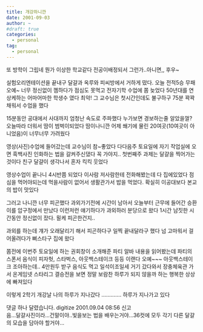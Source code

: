 ```yaml
---
title: 개강하니깐
date: 2001-09-03
author: ~
#draft: true
categories:
  - personal
tag:
  - personal
---
```




또 방학이 그립네
뭔가 이상한 학교같다
전공이배정되서 그런가..아니면,,
후우~

실험오리엔테이션을 끝내구 달걀과 옥루와 피씨방에서
거하게 떴다.
오늘 전적5승 무패 오예~
너무 정신없이 껨하다가 점심도 못먹고 전자기학 수업에 쫌 늦었다
50년대를 연상케하는 어마어마한 학생수 였다 최악!
그 교수님은 첫시간인데도 불구하구 75분 꽉꽉채워서 수업을 했다

15분동안 공대에서 사대까지 엄청난 속도로 주파했다
누가보면 경보하는줄 알았을껄?
오늘따라 더워서 땀이 범벅이되었다
땀이나니깐 어제 쐐기에 물린 20여곳(10여곳이 아니었음)이
너무너무 가려웠다

영상(사진)수업에 들어갔는데
교수님이 참~좋았다
다다음주 토요일에 자기 작업실에 오면 흑백사진 인화하는 법을 갈켜주신댔다
꼭 가야지..
첫번째주 과제는 달걀을 찍어가는 것이다
친구 달걀이 생각나서 혼자 킥킥 웃었다

영상수업이 끝나니 4시반쯤 되었다
이사람 저사람한테 전화해봤는데 다 집에있었다
점심을 먹어야되는데 먹을사람이 없어서
생활관가서 밥을 먹었다. 확실히 이공대보다 본교의 밥이 맛있다

그러고 나니깐 너무 피곤했다
과외가기전에 시간이 남아서 오늘부터 근무에 들어간 승환이를 압구정에서 만났다
이런저런 얘기하다가
과외하러 분당으로 왔다 
1시간 남짓한 시간동안 정신없이 잤다. 욀케 피곤한건지..

과외를 하는데 걔가 오래달리기 해서 피곤하다구 일찍 끝내달라구 했다
넘 고마워서 걸어올려다가 뻐스타구 집에 왔다

쫌전에 이번주 토요일에 하는 권회창이 소개해준 파티 알바 내용을 읽어봤는데
파티의 스폰서 음식이 피자헛, 스타벅스, 아웃백스테이크 등등 이랜다
오예~~~ 아웃백스테이크 조아하는데..
4만원두 받구 음식도 먹고 일석이조일세
거기 갔다와서 장충체육관 가서 온게임넷 스타리그 결승전을 보면
정말 보람찬 하루가 되지 않을까 하는 행복한 상상에 빠져있다

이렇게 2학기 개강날 나의 하루가 지나갔다
.............
하루가 지나가고 있다


 댓글 하나 달렸습니다.
 digitize 2001.09.04 08:56 신고   
음...달걀사진이라...건말이야..빛을보는 법을 배우는거야...36컷에 모두 각기 다른 달걀의 모습을 담아야 할거야...




